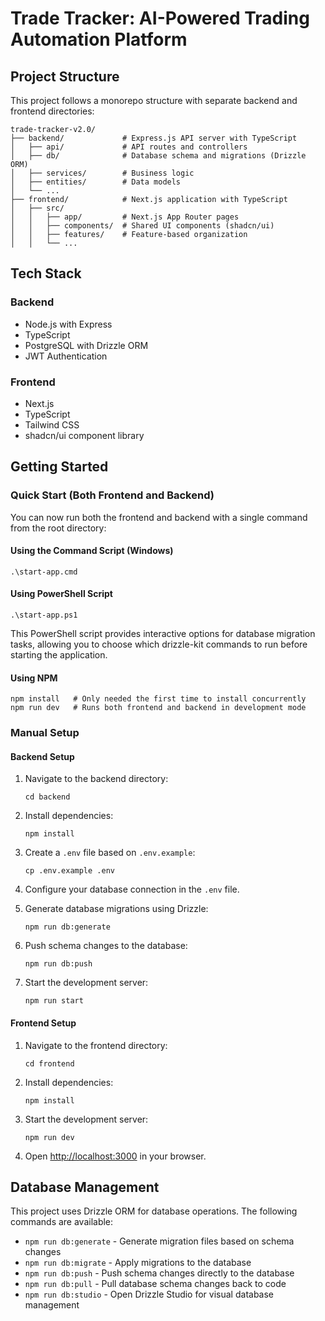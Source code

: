 # Trade Tracker: AI-Powered Trading Automation Platform

## Project Structure

This project follows a monorepo structure with separate backend and frontend directories:

```
trade-tracker-v2.0/
├── backend/             # Express.js API server with TypeScript
│   ├── api/             # API routes and controllers
│   ├── db/              # Database schema and migrations (Drizzle ORM)
│   ├── services/        # Business logic
│   ├── entities/        # Data models
│   └── ...
├── frontend/            # Next.js application with TypeScript
│   ├── src/
│   │   ├── app/         # Next.js App Router pages
│   │   ├── components/  # Shared UI components (shadcn/ui)
│   │   ├── features/    # Feature-based organization
│   │   └── ...
```

## Tech Stack

### Backend
- Node.js with Express
- TypeScript
- PostgreSQL with Drizzle ORM
- JWT Authentication

### Frontend
- Next.js
- TypeScript
- Tailwind CSS
- shadcn/ui component library

## Getting Started

### Quick Start (Both Frontend and Backend)

You can now run both the frontend and backend with a single command from the root directory:

#### Using the Command Script (Windows)

```
.\start-app.cmd
```

#### Using PowerShell Script

```
.\start-app.ps1
```
This PowerShell script provides interactive options for database migration tasks, allowing you to choose which drizzle-kit commands to run before starting the application.

#### Using NPM

```
npm install   # Only needed the first time to install concurrently
npm run dev   # Runs both frontend and backend in development mode
```

### Manual Setup

#### Backend Setup

1. Navigate to the backend directory:
   ```
   cd backend
   ```

2. Install dependencies:
   ```
   npm install
   ```

3. Create a `.env` file based on `.env.example`:
   ```
   cp .env.example .env
   ```

4. Configure your database connection in the `.env` file.

5. Generate database migrations using Drizzle:
   ```
   npm run db:generate
   ```

6. Push schema changes to the database:
   ```
   npm run db:push
   ```

7. Start the development server:
   ```
   npm run start
   ```

#### Frontend Setup

1. Navigate to the frontend directory:
   ```
   cd frontend
   ```

2. Install dependencies:
   ```
   npm install
   ```

3. Start the development server:
   ```
   npm run dev
   ```

4. Open [http://localhost:3000](http://localhost:3000) in your browser.

## Database Management

This project uses Drizzle ORM for database operations. The following commands are available:

- `npm run db:generate` - Generate migration files based on schema changes
- `npm run db:migrate` - Apply migrations to the database
- `npm run db:push` - Push schema changes directly to the database
- `npm run db:pull` - Pull database schema changes back to code
- `npm run db:studio` - Open Drizzle Studio for visual database management
